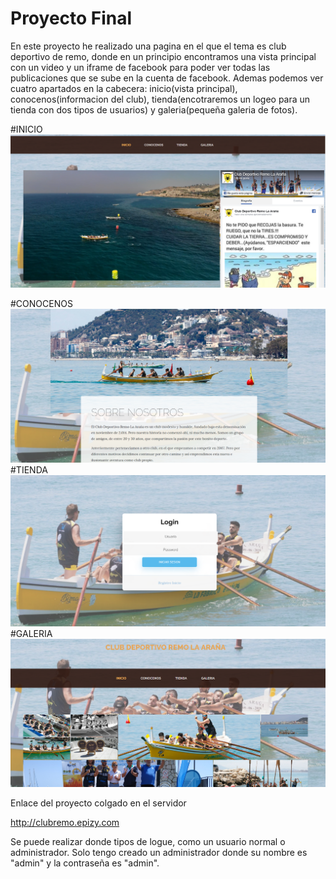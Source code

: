 # Proyecto Final

En este proyecto he realizado una pagina en el que el tema es club deportivo de remo, donde en un principio encontramos
una vista principal con un video y un iframe de facebook para poder ver todas las publicaciones que se sube en la
cuenta de facebook. Ademas podemos ver cuatro apartados en la cabecera: inicio(vista principal), conocenos(informacion del club),
tienda(encotraremos un logeo para un tienda con dos tipos de usuarios) y galeria(pequeña galeria de fotos).

#INICIO
<img src="capturas/inicio.PNG">

#CONOCENOS
<img src="capturas/conocenos.PNG">
#TIENDA
<img src="capturas/tienda.PNG">
#GALERIA
<img src="capturas/galeria.PNG">

Enlace del proyecto colgado en el servidor 

http://clubremo.epizy.com

  Se puede realizar donde tipos de logue, como un usuario normal o administrador.
  Solo tengo creado un administrador donde su nombre es "admin" y la contraseña es "admin".
